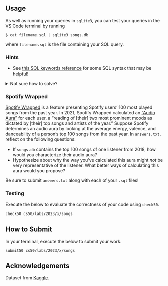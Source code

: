 
Usage
-----

As well as running your queries in `sqlite3`, you can test your queries in the VS Code terminal by running

    $ cat filename.sql | sqlite3 songs.db
    

where `filename.sql` is the file containing your SQL query.

### Hints

*   See [this SQL keywords reference](https://www.w3schools.com/sql/sql_ref_keywords.asp) for some SQL syntax that may be helpful!


<details><summary>Not sure how to solve?</summary><iframe allow="accelerometer; autoplay; encrypted-media; gyroscope; picture-in-picture" allowfullscreen="" class="border" data-video="" src="https://video.cs50.io/7hydPL9ZswE"></iframe></details>


### Spotify Wrapped

[Spotify Wrapped](https://en.wikipedia.org/wiki/Spotify_Wrapped) is a feature presenting Spotify users’ 100 most played songs from the past year. In 2021, Spotify Wrapped calculated an [“Audio Aura”](https://newsroom.spotify.com/2021-12-01/learn-more-about-the-audio-aura-in-your-spotify-2021-wrapped-with-aura-reader-mystic-michaela/) for each user, a “reading of \[their\] two most prominent moods as dictated by \[their\] top songs and artists of the year.” Suppose Spotify determines an audio aura by looking at the average energy, valence, and danceability of a person’s top 100 songs from the past year. In `answers.txt`, reflect on the following questions:

*   If `songs.db` contains the top 100 songs of one listener from 2018, how would you characterize their audio aura?
*   Hypothesize about why the way you’ve calculated this aura might _not_ be very representative of the listener. What better ways of calculating this aura would you propose?

Be sure to submit `answers.txt` along with each of your `.sql` files!

### Testing

Execute the below to evaluate the correctness of your code using `check50`.

    check50 cs50/labs/2023/x/songs
    

How to Submit
-------------

In your terminal, execute the below to submit your work.

    submit50 cs50/labs/2023/x/songs
    

Acknowledgements
----------------

Dataset from [Kaggle](https://www.kaggle.com/nadintamer/top-spotify-tracks-of-2018).